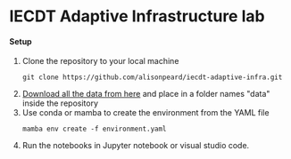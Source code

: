# IECDT Adaptive Infrastructure lab


#### Setup
1. Clone the repository to your local machine
    ```
    git clone https://github.com/alisonpeard/iecdt-adaptive-infra.git
    ```
2. [Download all the data from here](https://drive.google.com/drive/folders/1pU8Y6sm2FxZVFJTiemxBPr_-c33OhaGy) and place in a folder names "data" inside the repository
3. Use conda or mamba to create the environment from the YAML file
    ```
    mamba env create -f environment.yaml
    ```
4. Run the notebooks in Jupyter notebook or visual studio code.
